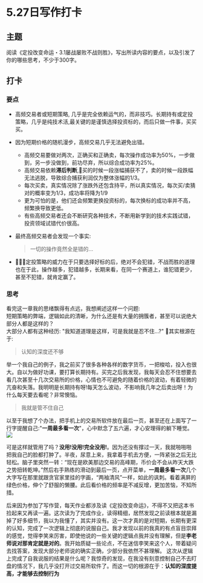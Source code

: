 # 5.27日写作打卡

## 主题
阅读《定投改变命运・3.1屡战屡败不战则胜》，写出所读内容的要点，以及引发了你的哪些思考，不少于300字。

## 打卡
### 要点
- 高频交易者或短期策略, 几乎是完全依赖运气的，而非技巧。长期持有或定投策略，几乎是纯技术活,最关键的是谨慎选择投资标的，而后只做一件事，买买买。

- 因为短期价格的随机漫步，高频交易几乎无法避免出错。  
    - 高频交易要做对两次，正确买和正确卖，每次操作成功率为50%，一步做到，另一步没做到，前功尽弃，所以综合成功率为25%。
    - 高频交易依赖**滞后判断**,买的时候一段涨幅捕获不了，卖的时候一段跌幅无法逃脱，导致综合捕获利润仅为整体涨幅的1/3。
    - 每次买卖，真实情况除了涨跌外还包含持平，所以真实情况，每次买/卖猜对的概率变为1/3，成功率将降为1/9
    - 更为可怕的是，他们还会频繁更换投资标的，每次换标的成功率并不高，频繁换导致更低。
    - 有些高频交易者还会不断研究各种技术，不断用新学到的技术实践试错，投资领域试错代价很高。
- 最终高频交易者会发现一个事实: 
    > 一切的操作竟然全是错的... 

- 定投策略的威力在于只要选择好标的后，绝对不会犯错，不战而胜的道理也在于此，操作越多，犯错越多，长期来看，在同一个赛道上，谁犯错更少，甚至不犯错，就肯定赢了。

### 思考
看完这一章我的思绪飘得有点远，我想阐述这样一个问题:  
短期策略的弊端，逻辑如此的清晰，为什么还是有大量的拥簇者，甚至可以说绝大部分人都是这样的？   
大部分人都有这种经历: "我知道道理是这样，可是我就是忍不住...?" 其实根源在于:
> 认知的深度还不够    
    
举一个我自己的例子，我之前买了很多各种各样的数字货币，一把梭哈，投入也很大。自以为做好功课，要打算长期持有。买完之后我发现，我每天会忍不住想要去看几次甚至十几次交易所的价格，心情也不可避免的随着价格的波动，有着轻微的亢奋和失落。我明明是长期持有呀!每天怎么波动，不影响我几年之后卖出呀！为什么每天要去看呢？非常懊恼。
> 我就是管不住自己  

以至于我想了个办法，把手机上的交易所软件放在最后一页，甚至还在上面写了一行字提醒自己:"**一周最多看一次**"，心中默念了五六遍，才心安理得的躺下睡觉。
![](https://ipfs.io/ipfs/QmVhVf245Z76ME7XyekVvuzNHmBWs2d1X7ee2SZ6mJjBZM?filename=IMG_202144_2239_792486079.jpeg)

可是这样就管用了吗？**没用!没用!完全没用!**。因为还没有撑过一天，我就啪啪啪把我自己的脸都打肿了。半夜，尿意上来，我拿着手机去方便，一阵紧张之后无比轻松。脑子里突然一转：“现在是欧美那边交易的高峰期，币价会不会从昨天大跌之势扭转乾坤。”然后右手熟练的滑动到最后一页，点开菜单，**一周最多看一次**几个大字写在那里就跟贪官家里挂的字画，“两袖清风”一样，如此的讽刺。看着满屏的绿色价格，伸个了舒服的懒腰。此后看价格的频率是不减反增，更加苦恼，不知所措。

后来因为参加了写作营，每天作业都涉及读《定投改变命运》，不得不又把这本书捡起来又再读一遍。这次读为了完成作业，读得精细，居然发现之前读根本就是漏掉了好多细节，我以为我懂了，其实并没有。这一次才真的是对短期，长期有更深的认知，完成了一次逻辑上彻底的说服自己。我才发现以前的我真的有点盲目崇拜的感觉，觉得李笑来厉害，即使他说的一些关键的逻辑点我并没有理解，但是**李老师说对那肯定就是对的**。我开始质疑一些论点，不在迷信李笑来这个人，带着疑问去找答案，发现大部分老师说的确实正确，少部分我依然不甚理解。  这次从逻辑上完成了自我说服的结果是什么呢？我惊奇的发现，在我没有刻意控制自己不去盯盘的情况下，我几乎没打开过交易所软件了。而这一切的根源在于：**认知的深度提高，才能够去控制行为**